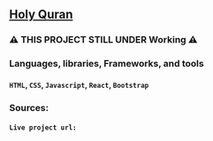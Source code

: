 ## [Holy Quran](#)
### ⚠️ THIS PROJECT STILL UNDER Working ⚠️
### Languages, libraries, Frameworks, and tools
#### `HTML`, `CSS`, `Javascript`, `React`, `Bootstrap`


### Sources:
#### `Live project url:` #
